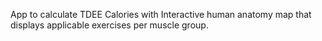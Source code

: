 App to calculate TDEE Calories with Interactive human anatomy map that displays applicable
exercises per muscle group.

